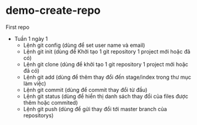 # demo-create-repo
First repo
+ Tuần 1 ngày 1
    - Lệnh git config (dùng để set user name và email)
    - Lệnh git init (dùng để Khởi tạo 1 git repository 1 project mới hoặc đã có)
    - Lệnh git clone (dùng để khởi tạo 1 git repository 1 project mới hoặc đã có)
    - Lệnh git add (dùng để thêm thay đổi đến stage/index trong thư mục làm việc)
    - Lệnh git commit (dùng để commit thay đổi từ đầu)
    - Lệnh git status (dùng để hiển thị danh sách thay đổi của files được thêm hoặc commited)
    - Lệnh git push (dùng để gửi thay đổi tới master branch của repositorys)
